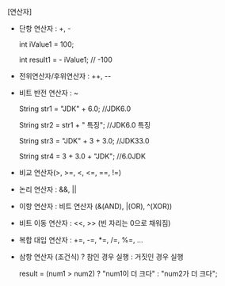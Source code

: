 [연산자]
- 단항 연산자 : +, -

  int iValue1 = 100;

  int result1 = - iValue1; // -100

- 전위연산자/후위연산자 : ++, --

- 비트 반전 연산자 : ~

  String str1 = "JDK" + 6.0; //JDK6.0

  String str2 = str1 + " 특징"; //JDK6.0 특징

  String str3 = "JDK" + 3 + 3.0; //JDK33.0

  String str4 = 3 + 3.0 + "JDK"; //6.0JDK

- 비교 연산자(>, >=, <, <=, ==, !=)
- 논리 연산자 : &&, ||
- 이항 연산자 : 비트 연산자 (&(AND), |(OR), ^(XOR))
- 비트 이동 연산자 : <<, >> (빈 자리는 0으로 채워짐)
- 복합 대입 연산자 : +=, -=, *=, /=, %=, ...

- 삼항 연산자 (조건식) ? 참인 경우 실행 : 거짓인 경우 실행

  result = (num1 > num2) ? "num1이 더 크다" : "num2가 더 크다";
